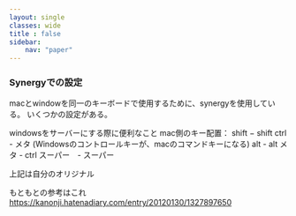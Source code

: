 ```yaml
---
layout: single
classes: wide
title : false
sidebar: 
    nav: "paper"
---
```

### Synergyでの設定
macとwindowを同一のキーボードで使用するために、synergyを使用している。
いくつかの設定がある。

windowsをサーバーにする際に便利なこと
mac側のキー配置：
shift − shift
ctrl - メタ (Windowsのコントロールキーが、macのコマンドキーになる)
alt - alt
メタ - ctrl
スーパー　- スーパー

上記は自分のオリジナル

もともとの参考はこれ
https://kanonji.hatenadiary.com/entry/20120130/1327897650
